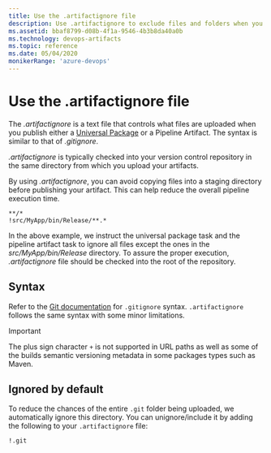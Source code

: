 ```yaml
---
title: Use the .artifactignore file
description: Use .artifactignore to exclude files and folders when you publish Artifacts
ms.assetid: bbaf8799-d08b-4f1a-9546-4b3b8da40a0b
ms.technology: devops-artifacts
ms.topic: reference
ms.date: 05/04/2020
monikerRange: 'azure-devops'
---
```


# Use the .artifactignore file

The *.artifactignore* is a text file that controls what files are uploaded when you publish either a [Universal Package](../quickstarts/universal-packages.md) or a Pipeline Artifact. The syntax is similar to that of *.gitignore*.

*.artifactignore* is typically checked into your version control repository in the same directory from which you upload your artifacts.

By using *.artifactignore*, you can avoid copying files into a staging directory before publishing your artifact. This can help reduce the overall pipeline execution time.

```.artifactignore
**/*
!src/MyApp/bin/Release/**.*
```

In the above example, we instruct the universal package task and the pipeline artifact task to ignore all files except the ones in the *src/MyApp/bin/Release* directory. To assure the proper execution, *.artifactignore* file should be checked into the root of the repository.

## Syntax

Refer to the [Git documentation](https://git-scm.com/docs/gitignore) for `.gitignore` syntax. `.artifactignore` follows the same syntax with some minor limitations.

> [!IMPORTANT]
> The plus sign character `+` is not supported in URL paths as well as some of the builds semantic versioning metadata in some packages types such as Maven.

## Ignored by default

To reduce the chances of the entire `.git` folder being uploaded, we automatically ignore this directory. You can unignore/include it by adding the following to your `.artifactignore` file:

```
!.git
```
